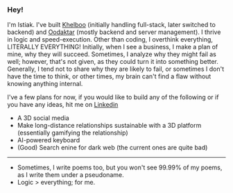 ### Hey! 

I'm Istiak. I've built [Khelboo](https://khelboo.com) (initially handling full-stack, later switched to backend) and [Oodaktar](oodaktar.com) (mostly backend and server management). 
I thrive in logic and speed-execution. 
Other than coding, I overthink everything, LITERALLY EVERYTHING! 
Initially, when I see a business, I make a plan of mine, why they will succeed. Sometimes, I analyze why they might fail as well; however, that's not given, as they could turn it into something better. Generally, I tend not to share why they are likely to fail, or sometimes I don't have the time to think, or other times, my brain can't find a flaw without knowing anything internal. 

I've a few plans for now, if you would like to build any of the following or if you have any ideas, hit me on [Linkedin](https://www.linkedin.com/in/istiak-ahmed-6251b6255/)

- A 3D social media
- Make long-distance relationships sustainable with a 3D platform (essentially gamifying the relationship)
- AI-powered keyboard
- (Good) Search enine for dark web (the current ones are quite bad)

-------------------------------------
- Sometimes, I write poems too, but you won't see 99.99% of my poems, as I write them under a pseudoname. 
- Logic > everything; for me. 
